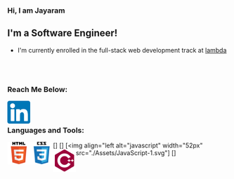 ### Hi, I am Jayaram

## I'm a Software Engineer!

- I'm currently enrolled in the full-stack web development track at [lambda]

<br />
<br />

### Reach Me Below:

[<img align="left" alt="linkedin Icon" width="52px" src="./Assets/linkedin.svg"/>][linkedin]

<br />
<br />

### Languages and Tools:

[<img align="left" alt="html" width="52px" src="./Assets/html.svg"/>]
[<img align="left" alt="css" width="52px" src="./Assets/css.svg"/>]
[<img align="left alt="javascript" width="52px" src="./Assets/JavaScript-1.svg"]
[<img align="left" alt="cpp" width="52px" src="./Assets/cpp.svg"/>]

[lambda]: https://lambdaschool.com
[linkedin]: https://linkedin.com/in/jayaramsivaramannair
